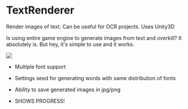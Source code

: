 # TextRenderer
Render images of text. Can be useful for OCR projects. Uses Unity3D

Is using entire game engine to generate images from text and overkill? It absolutely is. But hey, it's simple to use and it works.

![](github.com/Luchianno/TextRenderer/blob/master/Docs/EditorOverview.PNG)
* Multiple font support
* Settings seed for generating words with same distribution of fonts
* Ability to save generated images in jpg/png



* SHOWS PROGRESS!
